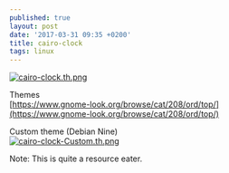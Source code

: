 ```yaml
---
published: true
layout: post
date: '2017-03-31 09:35 +0200'
title: cairo-clock
tags: linux
---
```

[![cairo-clock.th.png](https://images.weserv.nl/?url=//cdn.scrot.moe/images/2017/03/31/cairo-clock.th.png)](https://images.weserv.nl/?url=//cdn.scrot.moe/images/2017/03/31/cairo-clock.png)

Themes  
[https://www.gnome-look.org/browse/cat/208/ord/top/](https://www.gnome-look.org/browse/cat/208/ord/top/)

Custom theme (Debian Nine)  
[![cairo-clock-Custom.th.png](https://images.weserv.nl/?url=//cdn.scrot.moe/images/2017/03/31/cairo-clock-Custom.th.png)](https://images.weserv.nl/?url=//cdn.scrot.moe/images/2017/03/31/cairo-clock-Custom.png)

Note: This is quite a resource eater.
